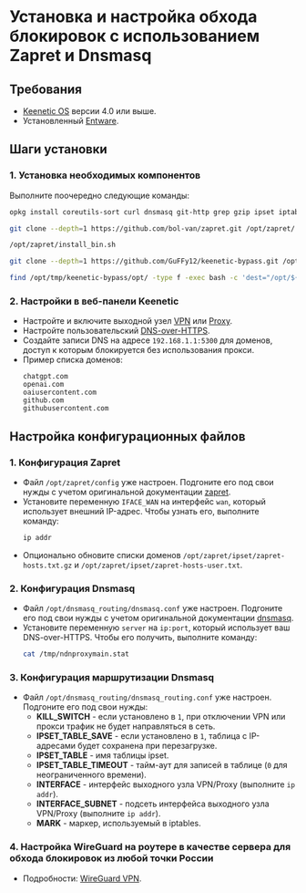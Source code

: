 # Установка и настройка обхода блокировок с использованием Zapret и Dnsmasq

## Требования

- [Keenetic OS](https://help.keenetic.com/hc/ru/articles/115000990005) версии 4.0 или выше.
- Установленный [Entware](https://help.keenetic.com/hc/ru/articles/360021214160).

## Шаги установки

### 1. Установка необходимых компонентов

Выполните поочередно следующие команды:
```bash
opkg install coreutils-sort curl dnsmasq git-http grep gzip ipset iptables kmod_ndms xtables-addons_legacy
```
```bash
git clone --depth=1 https://github.com/bol-van/zapret.git /opt/zapret/
```
```bash
/opt/zapret/install_bin.sh
```
```bash
git clone --depth=1 https://github.com/GuFFy12/keenetic-bypass.git /opt/tmp/keenetic-bypass/
```
```bash
find /opt/tmp/keenetic-bypass/opt/ -type f -exec bash -c 'dest="/opt/${1#/opt/tmp/keenetic-bypass/opt/}"; if [ -e "$dest" ]; then echo "File $dest already exists"; else mkdir -p "$(dirname "$dest")" && cp "$1" "$dest"; fi' _ {} \;
```

### 2. Настройки в веб-панели Keenetic

- Настройте и включите выходной узел [VPN](https://help.keenetic.com/hc/ru/articles/115005342025) или [Proxy](https://help.keenetic.com/hc/ru/articles/7474374790300).
- Настройте пользовательский [DNS-over-HTTPS](https://help.keenetic.com/hc/ru/articles/360007687159).
- Создайте записи DNS на адресе `192.168.1.1:5300` для доменов, доступ к которым блокируется без использования прокси.
- Пример списка доменов:
  ```
  chatgpt.com
  openai.com
  oaiusercontent.com
  github.com
  githubusercontent.com
  ```

## Настройка конфигурационных файлов

### 1. Конфигурация Zapret

- Файл `/opt/zapret/config` уже настроен. Подгоните его под свои нужды с учетом оригинальной документации [zapret](https://github.com/bol-van/zapret).
- Установите переменную `IFACE_WAN` на интерфейс `wan`, который использует внешний IP-адрес. Чтобы узнать его, выполните команду:
  ```bash
  ip addr
  ```
- Опционально обновите списки доменов `/opt/zapret/ipset/zapret-hosts.txt.gz` и `/opt/zapret/ipset/zapret-hosts-user.txt`.

### 2. Конфигурация Dnsmasq

- Файл `/opt/dnsmasq_routing/dnsmasq.conf` уже настроен. Подгоните его под свои нужды с учетом оригинальной документации [dnsmasq](https://thekelleys.org.uk/dnsmasq/docs/dnsmasq-man.html).
- Установите переменную `server` на `ip:port`, который использует ваш DNS-over-HTTPS. Чтобы его получить, выполните команду:
  ```bash
  cat /tmp/ndnproxymain.stat
  ```

### 3. Конфигурация маршрутизации Dnsmasq

- Файл `/opt/dnsmasq_routing/dnsmasq_routing.conf` уже настроен. Подгоните его под свои нужды:
  - **KILL_SWITCH** - если установлено в `1`, при отключении VPN или прокси трафик не будет направляться в сеть.
  - **IPSET_TABLE_SAVE** - если установлено в `1`, таблица с IP-адресами будет сохранена при перезагрузке.
  - **IPSET_TABLE** - имя таблицы ipset.
  - **IPSET_TABLE_TIMEOUT** - тайм-аут для записей в таблице (`0` для неограниченного времени).
  - **INTERFACE** - интерфейс выходного узла VPN/Proxy (выполните `ip addr`).
  - **INTERFACE_SUBNET** - подсеть интерфейса выходного узла VPN/Proxy (выполните `ip addr`).
  - **MARK** - маркер, используемый в iptables.

### 4. Настройка WireGuard на роутере в качестве сервера для обхода блокировок из любой точки России

 - Подробности: [WireGuard VPN](https://help.keenetic.com/hc/ru/articles/360010592379).